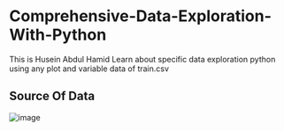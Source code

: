 # Comprehensive-Data-Exploration-With-Python
This is Husein Abdul Hamid Learn about specific data exploration python using any plot and variable data of train.csv

## Source Of Data
![image](https://user-images.githubusercontent.com/49096980/202975696-8e5d9801-2a9a-47d5-9160-546d1d8addf4.png)

